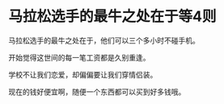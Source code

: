 # 马拉松选手的最牛之处在于等4则

马拉松选手的最牛之处在于，他们可以三个多小时不碰手机。 

开始觉得这世间的每一笔工资都是久别重逢。 

学校不让我们恋爱，却偏偏要让我们穿情侣装。 

现在的钱好便宜啊，随便一个东西都可以买到好多钱哦。